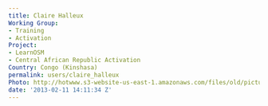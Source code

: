 ```yaml
---
title: Claire Halleux
Working Group:
- Training
- Activation
Project:
- LearnOSM
- Central African Republic Activation
Country: Congo (Kinshasa)
permalink: users/claire_halleux
Photo: http://hotwww.s3-website-us-east-1.amazonaws.com/files/old/pictures/picture-49-1411584011.png
date: '2013-02-11 14:11:34 Z'
---
```



